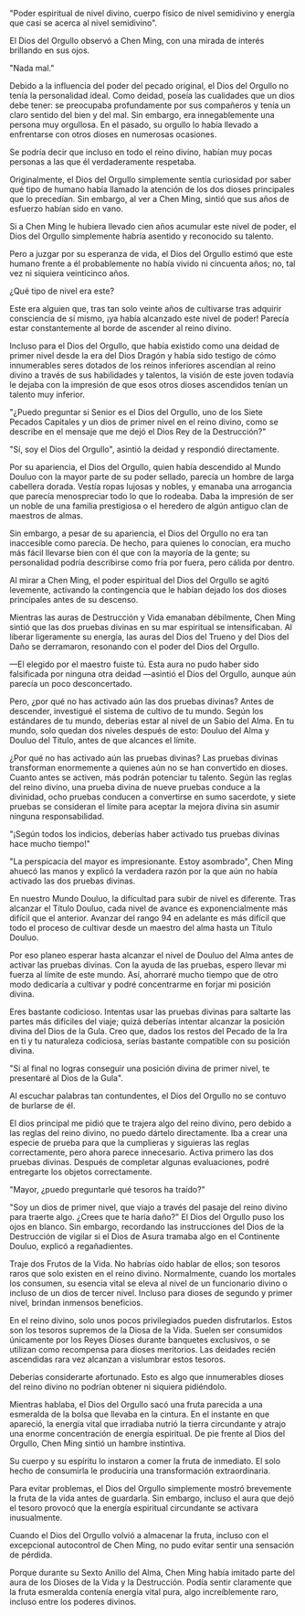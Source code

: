 
"Poder espiritual de nivel divino, cuerpo físico de nivel semidivino y energía que casi se acerca al nivel semidivino".

El Dios del Orgullo observó a Chen Ming, con una mirada de interés brillando en sus ojos.

"Nada mal."

Debido a la influencia del poder del pecado original, el Dios del Orgullo no tenía la personalidad ideal. Como deidad, poseía las cualidades que un dios debe tener: se preocupaba profundamente por sus compañeros y tenía un claro sentido del bien y del mal. Sin embargo, era innegablemente una persona muy orgullosa. En el pasado, su orgullo lo había llevado a enfrentarse con otros dioses en numerosas ocasiones.

Se podría decir que incluso en todo el reino divino, habían muy pocas personas a las que él verdaderamente respetaba.

Originalmente, el Dios del Orgullo simplemente sentía curiosidad por saber qué tipo de humano había llamado la atención de los dos dioses principales que lo precedían. Sin embargo, al ver a Chen Ming, sintió que sus años de esfuerzo habían sido en vano.

Si a Chen Ming le hubiera llevado cien años acumular este nivel de poder, el Dios del Orgullo simplemente habría asentido y reconocido su talento.

Pero a juzgar por su esperanza de vida, el Dios del Orgullo estimó que este humano frente a él probablemente no había vivido ni cincuenta años; no, tal vez ni siquiera veinticinco años.

¿Qué tipo de nivel era este?

Este era alguien que, tras tan solo veinte años de cultivarse tras adquirir consciencia de sí mismo, ¡ya había alcanzado este nivel de poder! Parecía estar constantemente al borde de ascender al reino divino.

Incluso para el Dios del Orgullo, que había existido como una deidad de primer nivel desde la era del Dios Dragón y había sido testigo de cómo innumerables seres dotados de los reinos inferiores ascendían al reino divino a través de sus habilidades y talentos, la visión de este joven todavía le dejaba con la impresión de que esos otros dioses ascendidos tenían un talento muy inferior.

"¿Puedo preguntar si Senior es el Dios del Orgullo, uno de los Siete Pecados Capitales y un dios de primer nivel en el reino divino, como se describe en el mensaje que me dejó el Dios Rey de la Destrucción?"

"Sí, soy el Dios del Orgullo", asintió la deidad y respondió directamente.

Por su apariencia, el Dios del Orgullo, quien había descendido al Mundo Douluo con la mayor parte de su poder sellado, parecía un hombre de larga cabellera dorada. Vestía ropas lujosas y nobles, y emanaba una arrogancia que parecía menospreciar todo lo que lo rodeaba. Daba la impresión de ser un noble de una familia prestigiosa o el heredero de algún antiguo clan de maestros de almas.

Sin embargo, a pesar de su apariencia, el Dios del Orgullo no era tan inaccesible como parecía. De hecho, para quienes lo conocían, era mucho más fácil llevarse bien con él que con la mayoría de la gente; su personalidad podría describirse como fría por fuera, pero cálida por dentro.

Al mirar a Chen Ming, el poder espiritual del Dios del Orgullo se agitó levemente, activando la contingencia que le habían dejado los dos dioses principales antes de su descenso.

Mientras las auras de Destrucción y Vida emanaban débilmente, Chen Ming sintió que las dos pruebas divinas en su mar espiritual se intensificaban. Al liberar ligeramente su energía, las auras del Dios del Trueno y del Dios del Daño se derramaron, resonando con el poder del Dios del Orgullo.

—El elegido por el maestro fuiste tú. Esta aura no pudo haber sido falsificada por ninguna otra deidad —asintió el Dios del Orgullo, aunque aún parecía un poco desconcertado.

Pero, ¿por qué no has activado aún las dos pruebas divinas? Antes de descender, investigué el sistema de cultivo de tu mundo. Según los estándares de tu mundo, deberías estar al nivel de un Sabio del Alma. En tu mundo, solo quedan dos niveles después de esto: Douluo del Alma y Douluo del Título, antes de que alcances el límite.

¿Por qué no has activado aún las pruebas divinas? Las pruebas divinas transforman enormemente a quienes aún no se han convertido en dioses. Cuanto antes se activen, más podrán potenciar tu talento. Según las reglas del reino divino, una prueba divina de nueve pruebas conduce a la divinidad, ocho pruebas conducen a convertirse en sumo sacerdote, y siete pruebas se consideran el límite para aceptar la mejora divina sin asumir ninguna responsabilidad.

"¡Según todos los indicios, deberías haber activado tus pruebas divinas hace mucho tiempo!"

"La perspicacia del mayor es impresionante. Estoy asombrado", Chen Ming ahuecó las manos y explicó la verdadera razón por la que aún no había activado las dos pruebas divinas.

En nuestro Mundo Douluo, la dificultad para subir de nivel es diferente. Tras alcanzar el Título Douluo, cada nivel de avance es exponencialmente más difícil que el anterior. Avanzar del rango 94 en adelante es más difícil que todo el proceso de cultivar desde un maestro del alma hasta un Título Douluo.

Por eso planeo esperar hasta alcanzar el nivel de Douluo del Alma antes de activar las pruebas divinas. Con la ayuda de las pruebas, espero llevar mi fuerza al límite de este mundo. Así, ahorraré mucho tiempo que de otro modo dedicaría a cultivar y podré concentrarme en forjar mi posición divina.

Eres bastante codicioso. Intentas usar las pruebas divinas para saltarte las partes más difíciles del viaje; quizá deberías intentar alcanzar la posición divina del Dios de la Gula. Creo que, dados los restos del Pecado de la Ira en ti y tu naturaleza codiciosa, serías bastante compatible con su posición divina.

"Si al final no logras conseguir una posición divina de primer nivel, te presentaré al Dios de la Gula".

Al escuchar palabras tan contundentes, el Dios del Orgullo no se contuvo de burlarse de él.

El dios principal me pidió que te trajera algo del reino divino, pero debido a las reglas del reino divino, no puedo dártelo directamente. Iba a crear una especie de prueba para que la cumplieras y siguieras las reglas correctamente, pero ahora parece innecesario. Activa primero las dos pruebas divinas. Después de completar algunas evaluaciones, podré entregarte los objetos correctamente.

"Mayor, ¿puedo preguntarle qué tesoros ha traído?"

"Soy un dios de primer nivel, que viajo a través del pasaje del reino divino para traerte algo. ¿Crees que te haría daño?" El Dios del Orgullo puso los ojos en blanco. Sin embargo, recordando las instrucciones del Dios de la Destrucción de vigilar si el Dios de Asura tramaba algo en el Continente Douluo, explicó a regañadientes.

Traje dos Frutos de la Vida. No habrías oído hablar de ellos; son tesoros raros que solo existen en el reino divino. Normalmente, cuando los mortales los consumen, su esencia vital se eleva al nivel de un funcionario divino o incluso de un dios de tercer nivel. Incluso para dioses de segundo y primer nivel, brindan inmensos beneficios.

En el reino divino, solo unos pocos privilegiados pueden disfrutarlos. Estos son los tesoros supremos de la Diosa de la Vida. Suelen ser consumidos únicamente por los Reyes Dioses durante banquetes exclusivos, o se utilizan como recompensa para dioses meritorios. Las deidades recién ascendidas rara vez alcanzan a vislumbrar estos tesoros.

Deberías considerarte afortunado. Esto es algo que innumerables dioses del reino divino no podrían obtener ni siquiera pidiéndolo.

Mientras hablaba, el Dios del Orgullo sacó una fruta parecida a una esmeralda de la bolsa que llevaba en la cintura. En el instante en que apareció, la energía vital que irradiaba nutrió la tierra circundante y atrajo una enorme concentración de energía espiritual. De pie frente al Dios del Orgullo, Chen Ming sintió un hambre instintiva.

Su cuerpo y su espíritu lo instaron a comer la fruta de inmediato. El solo hecho de consumirla le produciría una transformación extraordinaria.

Para evitar problemas, el Dios del Orgullo simplemente mostró brevemente la fruta de la vida antes de guardarla. Sin embargo, incluso el aura que dejó el tesoro provocó que la energía espiritual circundante se activara inusualmente.

Cuando el Dios del Orgullo volvió a almacenar la fruta, incluso con el excepcional autocontrol de Chen Ming, no pudo evitar sentir una sensación de pérdida.

Porque durante su Sexto Anillo del Alma, Chen Ming había imitado parte del aura de los Dioses de la Vida y la Destrucción. Podía sentir claramente que la fruta esmeralda contenía energía vital pura, algo increíblemente raro, incluso entre los poderes divinos.